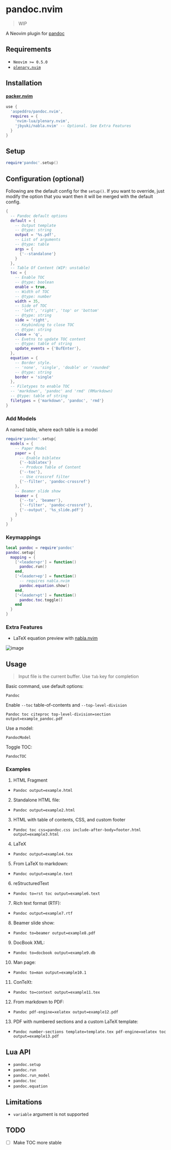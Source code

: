 # pandoc.nvim

> WIP

A Neovim plugin for [pandoc](https://pandoc.org)

## Requirements

- `Neovim >= 0.5.0`
- [`plenary.nvim`](https://github.com/nvim-lua/plenary.nvim)

## Installation

#### [packer.nvim](https://github.com/wbthomason/packer.nvim)

```lua
use {
  'aspeddro/pandoc.nvim',
  requires = {
    'nvim-lua/plenary.nvim',
    'jbyuki/nabla.nvim' -- Optional. See Extra Features
  }
}
```

## Setup

```lua
require'pandoc'.setup()
```

## Configuration (optional)

Following are the default config for the `setup()`. If you want to override, just modify the option that you want then it will be merged with the default config.

```lua
{
  -- Pandoc default options
  default = {
    -- Output template
    -- @type: string
    output = '%s.pdf',
    -- List of arguments
    -- @type: table
    args = {
      {'--standalone'}
    }
  },
  -- Table Of Content (WIP: unstable)
  toc = {
    -- Enable TOC
    -- @type: boolean
    enable = true,
    -- Width of TOC
    -- @type: number
    width = 35,
    -- Side of TOC
    -- 'left', 'right', 'top' or 'bottom'
    -- @type: string
    side = 'right',
    -- Keybinding to close TOC
    -- @type: string
    close = 'q',
    -- Evetns to update TOC content
    -- @type: table of string
    update_events = {'BufEnter'},
  },
  equation = {
    -- Border style.
    -- 'none', 'single', 'double' or 'rounded'
    -- @type: string
    border = 'single'
  },
  -- Filetypes to enable TOC
  -- 'markdown', 'pandoc' and 'rmd' (RMarkdown)
  -- @type: table of string
  filetypes = {'markdown', 'pandoc', 'rmd'}
}
```

### Add Models

A named table, where each table is a model

```lua
require'pandoc'.setup{
  models = {
    -- Paper Model
    paper = {
      -- Enable biblatex
      {'--biblatex'}
      -- Produce Table of Content
      {'--toc'},
      -- Use crossref filter
      {'--filter', 'pandoc-crossref'}
    },
    -- Beamer slide show
    beamer = {
      {'--to', 'beamer'},
      {'--filter', 'pandoc-crossref'},
      {'--output', '%s_slide.pdf'}
    }
  }
}
```

### Keymappings

```lua
local pandoc = require'pandoc'
pandoc.setup{
  mapping = {
    ['<leader>pr'] = function()
      pandoc.run()
    end,
    ['<leader>ep'] = function()
      -- requires nabla.nvim
      pandoc.equation.show()
    end,
    ['<leader>pt'] = function()
      pandoc.toc.toggle()
    end
  }
}
```

### Extra Features

- LaTeX equation preview with [nabla.nvim](https://github.com/jbyuki/nabla.nvim/)

![image](https://user-images.githubusercontent.com/16160544/140002079-244d1727-488d-4b7c-aab8-1232e85e08c9.png)

## Usage

> Input file is the current buffer. Use `Tab` key for completion

Basic command, use default options:

```
Pandoc
```

Enable `--toc` table-of-contents and `--top-level-division`
```
Pandoc toc citeproc top-level-division=section output=example_pandoc.pdf
```

Use a model:
```
PandocModel
```

Toggle TOC:
```
PandocTOC
```

### Examples

1. HTML Fragment
  - `Pandoc output=example.html`
2. Standalone HTML file:
  - `Pandoc output=example2.html`
3. HTML with table of contents, CSS, and custom footer
  - `Pandoc toc css=pandoc.css include-after-body=footer.html output=example3.html`
4. LaTeX
  - `Pandoc output=example4.tex`
5. From LaTeX to markdown:
  - `Pandoc output=example.text`
6. reStructuredText
  - `Pandoc to=rst toc output=example6.text`
7. Rich text format (RTF):
  - `Pandoc output=example7.rtf`
8. Beamer slide show:
  - `Pandoc to=beamer output=example8.pdf`
9. DocBook XML:
  - `Pandoc to=docbook output=example9.db`
10. Man page:
  - `Pandoc to=man output=example10.1`
11. ConTeXt:
  - `Pandoc to=context output=example11.tex`
12. From markdown to PDF:
  - `Pandoc pdf-engine=xelatex output=example12.pdf`
13. PDF with numbered sections and a custom LaTeX template:
  - `Pandoc number-sections template=template.tex pdf-engine=xelatex toc output=example13.pdf`

## Lua API

- `pandoc.setup`
- `pandoc.run`
- `pandoc.run_model`
- `pandoc.toc`
- `pandoc.equation`

## Limitations

- `variable` argument is not supported

## TODO

- [ ] Make TOC more stable
